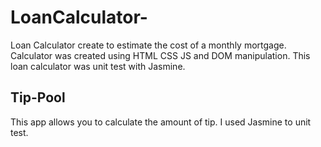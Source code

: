 # LoanCalculator-
Loan Calculator create to estimate the cost of a monthly mortgage.
Calculator was created using HTML CSS JS and DOM manipulation.
This loan calculator was unit test with Jasmine. 

## Tip-Pool
This app allows you to calculate the amount of tip. 
I used Jasmine to unit test.
